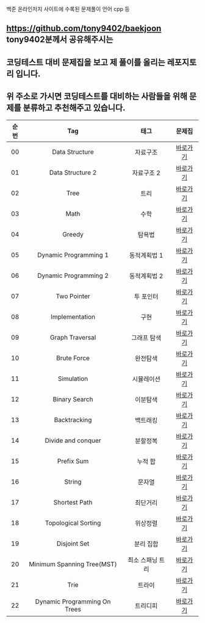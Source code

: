백준 온라인저지 사이트에 수록된 문제풀이 언어 cpp 등

## https://github.com/tony9402/baekjoon tony9402분께서 공유해주시는 
## 코딩테스트 대비 문제집을 보고 제 풀이를 올리는 레포지토리 입니다.
## 위 주소로 가시면 코딩테스트를 대비하는 사람들을 위해 문제를 분류하고 추천해주고 있습니다. 



| 순번 | Tag                          | 태그                | 문제집    | 
| :--: | :--------------------------: | :-----------------: | :------:  |
| 00 | Data Structure | 자료구조 | [바로가기](./data_structure) |
| 01 | Data Structure 2 | 자료구조 2 | [바로가기](./data_structure2) | 
| 02 | Tree | 트리 | [바로가기](./tree) | 15 | 44 | ![status][Doing] |
| 03 | Math | 수학 | [바로가기](./math) | 14 | 25 | ![status][Doing] |
| 04 | Greedy | 탐욕법 | [바로가기](./greedy) | 26 | 60 | ![status][Doing] |
| 05 | Dynamic Programming 1 | 동적계획법 1 | [바로가기](./dynamic_programming_1) | 
| 06 | Dynamic Programming 2 | 동적계획법 2 | [바로가기](./dynamic_programming_2) | 
| 07 | Two Pointer | 투 포인터 | [바로가기](./two_pointer) | 
| 08 | Implementation | 구현 | [바로가기](./implementation) | 
| 09 | Graph Traversal | 그래프 탐색 | [바로가기](./graph_traversal) | 
| 10 | Brute Force | 완전탐색 | [바로가기](./brute_force) | 
| 11 | Simulation | 시뮬레이션 | [바로가기](./simulation) | 
| 12 | Binary Search | 이분탐색 | [바로가기](./binary_search) | 
| 13 | Backtracking | 백트래킹 | [바로가기](./backtracking) | 
| 14 | Divide and conquer | 분할정복 | [바로가기](./divide_and_conquer) |
| 15 | Prefix Sum | 누적 합 | [바로가기](./prefix_sum) | 
| 16 | String | 문자열 | [바로가기](./string) |
| 17 | Shortest Path | 최단거리 | [바로가기](./shortest_path) | 
| 18 | Topological Sorting | 위상정렬 | [바로가기](./topological_sorting) | 
| 19 | Disjoint Set | 분리 집합 | [바로가기](./disjoint_set) |
| 20 | Minimum Spanning Tree(MST) | 최소 스패닝 트리 | [바로가기](./minimum_spanning_tree) | 
| 21 | Trie | 트라이 | [바로가기](./trie) |
| 22 | Dynamic Programming On Trees | 트리디피 | [바로가기](./dynamic_programming_on_trees) |
